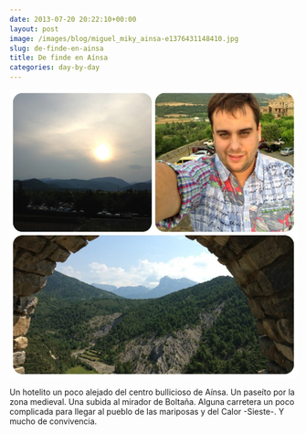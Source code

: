 ```yaml
---
date: 2013-07-20 20:22:10+00:00
layout: post
image: /images/blog/miguel_miky_ainsa-e1376431148410.jpg
slug: de-finde-en-ainsa
title: De finde en Aínsa
categories: day-by-day
---
```


[![Miguel Julián - Miky - Aínsa](/images/blog/miguel_miky_ainsa-e1376431148410.jpg)](/images/blog/miguel_miky_ainsa-e1376431148410.jpg)



Un hotelito un poco alejado del centro bullicioso de Aínsa. Un paseíto por la zona medieval. Una subida al mirador de Boltaña. Alguna carretera un poco complicada para llegar al pueblo de las mariposas y del Calor -Sieste-. Y mucho de convivencia.
